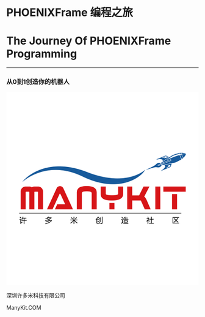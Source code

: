 # **PHOENIXFrame 编程之旅**

# The Journey Of PHOENIXFrame Programming

---

### 从0到1创造你的机器人

![](/assets/manykit.png)

深圳许多米科技有限公司

ManyKit.COM


